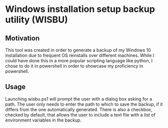# Windows installation setup backup utility (WISBU)

## Motivation
This tool was created in order to generate a backup of my Windows 10 installation due to frequent OS reinstalls over different machines. While I could have done this in a more popular scripting language like python, I chose to do it in powershell in order to showcase my proficiency in powershell.

## Usage
Launching wisbu.ps1 will prompt the user with a dialog box asking for a path. The user only needs to enter the path to which to save the backup, if it differs from the one automatically generated. There is also a checkbox, checked by default, that allows the user to include a text file with a list of environment variables in the backup.
